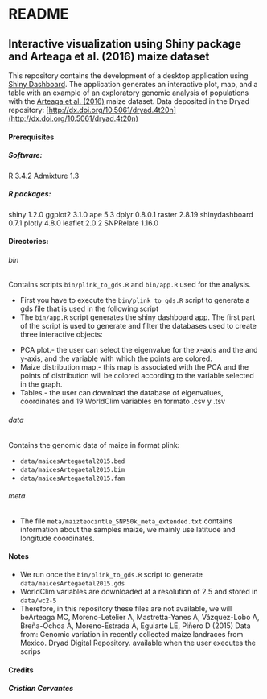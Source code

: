 # README

## Interactive visualization using Shiny package and Arteaga et al. (2016) maize dataset

This repository contains the development of a desktop application using [Shiny Dashboard](https://rstudio.github.io/shinydashboard/). The application generates an interactive plot, map, and a table with an example of an exploratory genomic analysis of populations with the [Arteaga et al. (2016)](https://www.sciencedirect.com/science/article/pii/S2213596015300714?via%3Dihub) maize dataset. Data deposited in the Dryad repository: [http://dx.doi.org/10.5061/dryad.4t20n](http://dx.doi.org/10.5061/dryad.4t20n)

#### Prerequisites
##### Software:
R 3.4.2
Admixture 1.3

##### R packages:
shiny 1.2.0
ggplot2 3.1.0
ape 5.3
dplyr 0.8.0.1
raster 2.8.19
shinydashboard 0.7.1
plotly 4.8.0
leaflet 2.0.2
SNPRelate 1.16.0

#### Directories:
###### bin
Contains scripts `bin/plink_to_gds.R` and `bin/app.R` used for the analysis.
- First you have to execute the `bin/plink_to_gds.R` script to generate a gds file that is used in the following script
- The `bin/app.R` script generates the shiny dashboard app. The first part of the script is used to generate and filter the databases used to create three interactive objects:
 * PCA plot.- the user can select the eigenvalue for the x-axis and the and y-axis, and the variable with which the points are colored.
 * Maize distribution map.- this map is associated with the PCA and the points of distribution will be colored according to the variable selected in the graph.   
 * Tables.- the user can download the database of eigenvalues, coordinates and 19 WorldClim variables en formato .csv y .tsv

###### data
Contains the genomic data of maize in format plink:
 - `data/maicesArtegaetal2015.bed`
 - `data/maicesArtegaetal2015.bim`
 - `data/maicesArtegaetal2015.fam`

###### meta
- The file `meta/maizteocintle_SNP50k_meta_extended.txt` contains information about the samples maize, we mainly use latitude and longitude coordinates.

#### Notes
- We run once the `bin/plink_to_gds.R` script to generate `data/maicesArtegaetal2015.gds`
- WorldClim variables are downloaded at a resolution of 2.5 and stored in `data/wc2-5`
- Therefore, in this repository these files are not available, we will beArteaga MC, Moreno-Letelier A, Mastretta-Yanes A, Vázquez-Lobo A, Breña-Ochoa A, Moreno-Estrada A, Eguiarte LE, Piñero D (2015) Data from: Genomic variation in recently collected maize landraces from Mexico. Dryad Digital Repository. available when the user executes the scrips


#### Credits
##### Cristian Cervantes
